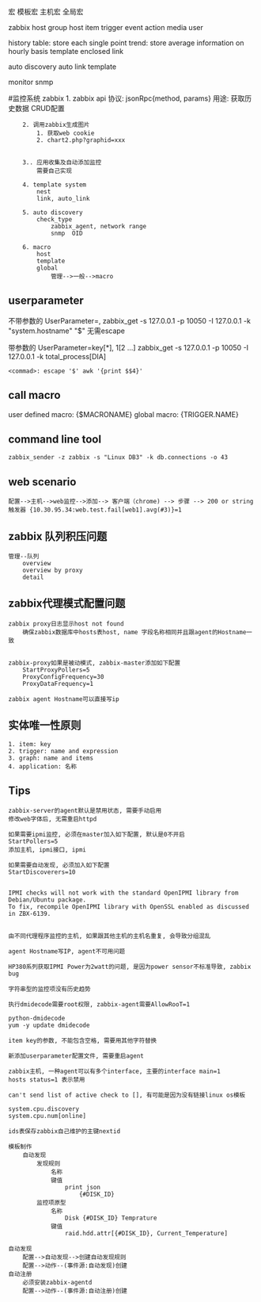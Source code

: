 宏
    模板宏
    主机宏
    全局宏

zabbix
    host group
        host
            item
                trigger
                    event
                        action
                            media
                                user

history table: store each single point
trend: store average information on hourly basis
template
    enclosed
    link

auto discovery
auto link template

monitor
    snmp



#监控系统
    zabbix
        1. zabbix api
            协议: jsonRpc{method, params}
            用途:
                获取历史数据
                CRUD配置

        2. 调用zabbix生成图片
            1. 获取web cookie
            2. chart2.php?graphid=xxx
            

        3.. 应用收集及自动添加监控
            需要自己实现

        4. template system
            nest
            link, auto_link

        5. auto discovery
            check_type
                zabbix_agent, network range
                snmp  OID

        6. macro
            host
            template
            global
                管理-->一般-->macro


## userparameter
不带参数的
    UserParameter=<key>,<command>
    zabbix_get -s 127.0.0.1 -p 10050 -I 127.0.0.1 -k "system.hostname"
    "$" 无需escape

带参数的
    UserParameter=key[*],<command> $1 [$2 ...]
    zabbix_get -s 127.0.0.1 -p 10050 -I 127.0.0.1 -k total_process[DIA]

    <commad>: escape '$' awk '{print $$4}'


## call macro
user defined macro: {$MACRONAME} 
global macro: {TRIGGER.NAME}


## command line tool
```
zabbix_sender -z zabbix -s "Linux DB3" -k db.connections -o 43

```

## web scenario 
```
配置-->主机-->web监控-->添加--> 客户端（chrome) --> 步骤 --> 200 or string
触发器 {10.30.95.34:web.test.fail[web1].avg(#3)}=1
```

## zabbix 队列积压问题
```
管理--队列
    overview
    overview by proxy
    detail
```
## zabbix代理模式配置问题
```
zabbix proxy日志显示host not found
    确保zabbix数据库中hosts表host, name 字段名称相同并且跟agent的Hostname一致


zabbix-proxy如果是被动模式, zabbix-master添加如下配置
    StartProxyPollers=5
    ProxyConfigFrequency=30
    ProxyDataFrequency=1

zabbix agent Hostname可以直接写ip
```
## 实体唯一性原则
```
1. item: key
2. trigger: name and expression
3. graph: name and items
4. application: 名称
```
## Tips
```
zabbix-server的agent默认是禁用状态, 需要手动启用
修改web字体后, 无需重启httpd

如果需要ipmi监控, 必须在master加入如下配置, 默认是0不开启
StartPollers=5
添加主机, ipmi接口, ipmi

如果需要自动发现, 必须加入如下配置
StartDiscoverers=10


IPMI checks will not work with the standard OpenIPMI library from Debian/Ubuntu package. 
To fix, recompile OpenIPMI library with OpenSSL enabled as discussed in ZBX-6139.


由不同代理程序监控的主机, 如果跟其他主机的主机名重复, 会导致分组混乱

agent Hostname写IP, agent不可用问题

HP380系列获取IPMI Power为2watt的问题, 是因为power sensor不标准导致, zabbix bug

字符串型的监控项没有历史趋势

执行dmidecode需要root权限, zabbix-agent需要AllowRooT=1

python-dmidecode
yum -y update dmidecode

item key的参数, 不能包含空格, 需要用其他字符替换

新添加userparameter配置文件, 需要重启agent

zabbix主机, 一种agent可以有多个interface, 主要的interface main=1
hosts status=1 表示禁用

can't send list of active check to [], 有可能是因为没有链接linux os模板

system.cpu.discovery
system.cpu.num[online]

ids表保存zabbix自己维护的主键nextid

模板制作
    自动发现
        发现规则
            名称
            键值
                print json
                    {#DISK_ID}
        监控项原型
            名称
                Disk {#DISK_ID} Temprature
            键值
                raid.hdd.attr[{#DISK_ID}, Current_Temperature]

自动发现
    配置-->自动发现-->创建自动发现规则
    配置-->动作--(事件源:自动发现)创建
自动注册
    必须安装zabbix-agentd
    配置-->动作--(事件源:自动注册)创建

```

